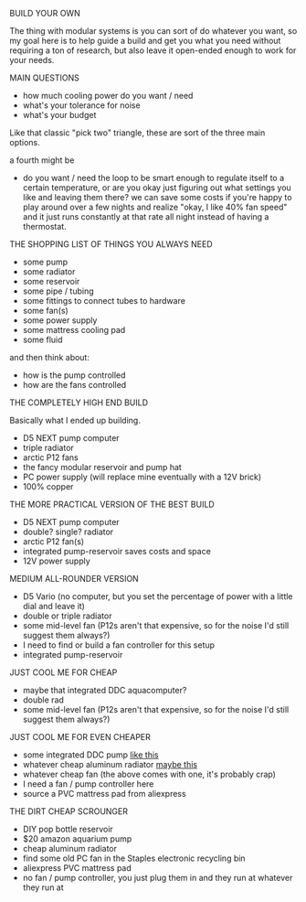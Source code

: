 BUILD YOUR OWN

The thing with modular systems is you can sort of do whatever you want, so my goal here is to help guide a build and get you what you need without requiring a ton of research, but also leave it open-ended enough to work for your needs.

MAIN QUESTIONS

- how much cooling power do you want / need
- what's your tolerance for noise
- what's your budget

Like that classic "pick two" triangle, these are sort of the three main options.

a fourth might be

- do you want / need the loop to be smart enough to regulate itself to a certain temperature, or are you okay just figuring out what settings you like and leaving them there? we can save some costs if you're happy to play around over a few nights and realize "okay, I like 40% fan speed" and it just runs constantly at that rate all night instead of having a thermostat.

THE SHOPPING LIST OF THINGS YOU ALWAYS NEED

- some pump
- some radiator
- some reservoir
- some pipe / tubing
- some fittings to connect tubes to hardware
- some fan(s)
- some power supply
- some mattress cooling pad
- some fluid

and then think about:

- how is the pump controlled
- how are the fans controlled

THE COMPLETELY HIGH END BUILD

Basically what I ended up building.

- D5 NEXT pump computer
- triple radiator
- arctic P12 fans
- the fancy modular reservoir and pump hat
- PC power supply (will replace mine eventually with a 12V brick)
- 100% copper


THE MORE PRACTICAL VERSION OF THE BEST BUILD

- D5 NEXT pump computer
- double? single? radiator
- arctic P12 fan(s)
- integrated pump-reservoir saves costs and space
- 12V power supply


MEDIUM ALL-ROUNDER VERSION

- D5 Vario (no computer, but you set the percentage of power with a little dial and leave it)
- double or triple radiator
- some mid-level fan (P12s aren't that expensive, so for the noise I'd still suggest them always?)
- I need to find or build a fan controller for this setup
- integrated pump-reservoir


JUST COOL ME FOR CHEAP

- maybe that integrated DDC aquacomputer?
- double rad
- some mid-level fan (P12s aren't that expensive, so for the noise I'd still suggest them always?)


JUST COOL ME FOR EVEN CHEAPER

- some integrated DDC pump [like this](https://www.aliexpress.com/item/32854766210.html) 
- whatever cheap aluminum radiator [maybe this](https://www.aliexpress.com/item/866247975.html)
- whatever cheap fan (the above comes with one, it's probably crap)
- I need a fan / pump controller here
- source a PVC mattress pad from aliexpress


THE DIRT CHEAP SCROUNGER

- DIY pop bottle reservoir
- $20 amazon aquarium pump
- cheap aluminum radiator
- find some old PC fan in the Staples electronic recycling bin
- aliexpress PVC mattress pad
- no fan / pump controller, you just plug them in and they run at whatever they run at

